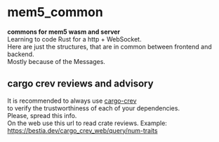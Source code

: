 # mem5_common

[comment]: # (lmake_readme cargo.toml data start)

[comment]: # (lmake_readme cargo.toml data end)  

**commons for mem5 wasm and server**  
Learning to code Rust for a http + WebSocket.  
Here are just the structures, that are in common between frontend and backend.  
Mostly because of the Messages.  

## cargo crev reviews and advisory

It is recommended to always use [cargo-crev](https://github.com/crev-dev/cargo-crev)  
to verify the trustworthiness of each of your dependencies.  
Please, spread this info.  
On the web use this url to read crate reviews. Example:  
<https://bestia.dev/cargo_crev_web/query/num-traits>  
